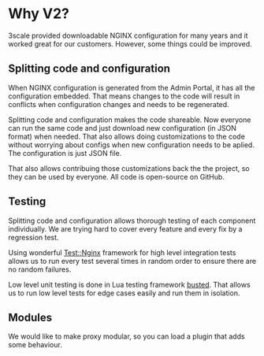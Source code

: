# Why V2?

3scale provided downloadable NGINX configuration for many years and it worked great for our customers. However, some things could be improved.

## Splitting code and configuration

When NGINX configuration is generated from the Admin Portal, it has all the configuration embedded.
That means changes to the code will result in conflicts when configuration changes and needs to be regenerated.

Splitting code and configuration makes the code shareable. Now everyone can run the same code and just download new configuration (in JSON format) when needed. That also allows doing customizations to the code without worrying about configs when new configuration needs to be aplied. The configuration is just JSON file.

That also allows contribuing those customizations back the the project, so they can be used by everyone.
All code is open-source on GitHub.

## Testing

Splitting code and configuration allows thorough testing of each component individually. We are trying hard to cover every feature and every fix by a regression test. 

Using wonderful [Test::Nginx](http://search.cpan.org/~agent/Test-Nginx-0.25/lib/Test/Nginx/Socket.pm) framework for high level integration tests allows us to run every test several times in random order to ensure there are no random failures.

Low level unit testing is done in Lua testing framework [busted](https://olivinelabs.com/busted/). That allows us to run low level tests for edge cases easily and run them in isolation.

## Modules

We would like to make proxy modular, so you can load a plugin that adds some behaviour. 